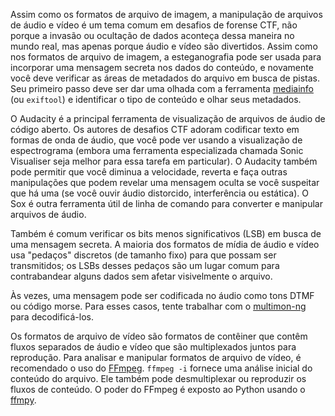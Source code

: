 Assim como os formatos de arquivo de imagem, a manipulação de arquivos de áudio e vídeo é um tema comum em desafios de forense CTF, não porque a invasão ou ocultação de dados aconteça dessa maneira no mundo real, mas apenas porque áudio e vídeo são divertidos. Assim como nos formatos de arquivo de imagem, a esteganografia pode ser usada para incorporar uma mensagem secreta nos dados do conteúdo, e novamente você deve verificar as áreas de metadados do arquivo em busca de pistas. Seu primeiro passo deve ser dar uma olhada com a ferramenta [mediainfo](https://mediaarea.net/en/MediaInfo) (ou `exiftool`) e identificar o tipo de conteúdo e olhar seus metadados.

O Audacity é a principal ferramenta de visualização de arquivos de áudio de código aberto. Os autores de desafios CTF adoram codificar texto em formas de onda de áudio, que você pode ver usando a visualização de espectrograma (embora uma ferramenta especializada chamada Sonic Visualiser seja melhor para essa tarefa em particular). O Audacity também pode permitir que você diminua a velocidade, reverta e faça outras manipulações que podem revelar uma mensagem oculta se você suspeitar que há uma (se você ouvir áudio distorcido, interferência ou estática). O Sox é outra ferramenta útil de linha de comando para converter e manipular arquivos de áudio.

Também é comum verificar os bits menos significativos (LSB) em busca de uma mensagem secreta. A maioria dos formatos de mídia de áudio e vídeo usa "pedaços" discretos (de tamanho fixo) para que possam ser transmitidos; os LSBs desses pedaços são um lugar comum para contrabandear alguns dados sem afetar visivelmente o arquivo.

Às vezes, uma mensagem pode ser codificada no áudio como tons DTMF ou código morse. Para esses casos, tente trabalhar com o [multimon-ng](http://tools.kali.org/wireless-attacks/multimon-ng) para decodificá-los.

Os formatos de arquivo de vídeo são formatos de contêiner que contêm fluxos separados de áudio e vídeo que são multiplexados juntos para reprodução. Para analisar e manipular formatos de arquivo de vídeo, é recomendado o uso do [FFmpeg](http://ffmpeg.org/). `ffmpeg -i` fornece uma análise inicial do conteúdo do arquivo. Ele também pode desmultiplexar ou reproduzir os fluxos de conteúdo. O poder do FFmpeg é exposto ao Python usando o [ffmpy](http://ffmpy.readthedocs.io/en/latest/examples.html).
